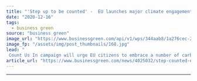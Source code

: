 ```yaml
---
title: "'Step up to be counted' -  EU launches major climate engagement campaign"
date: "2020-12-16"
tags: 
  - business green
source: "business green"
image_url: "https://www.businessgreen.com/api/v1/wps/344aab8/1a276cec-251c-472b-81db-6d297feedb95/2/FVP-picture-new-185x114.jpg"
image_fp: "/assets/img/post_thumbnails/168.jpg"
lead: "
 Count Us In campaign will urge EU citizens to embrace a number of carbon cutting measures, such as reducing food waste, travelling by bike and foot, and investing in better home insulation ..."
article_url: "https://www.businessgreen.com/news/4025032/step-counted-eu-launches-major-climate-engagement-campaign"
---
```


---
